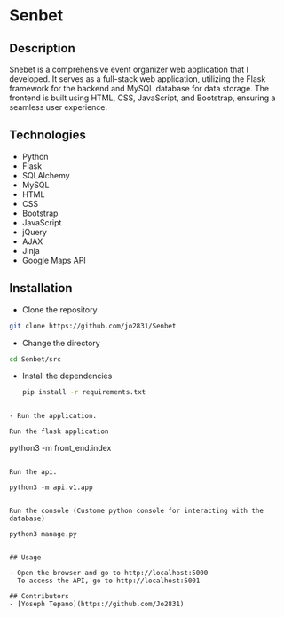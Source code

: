 # Senbet

## Description

Snebet is a comprehensive event organizer web application that I developed. It serves as a full-stack web application, utilizing the Flask framework for the backend and MySQL database for data storage. The frontend is built using HTML, CSS, JavaScript, and Bootstrap, ensuring a seamless user experience.

## Technologies

- Python
- Flask
- SQLAlchemy
- MySQL
- HTML
- CSS
- Bootstrap
- JavaScript
- jQuery
- AJAX
- Jinja
- Google Maps API


## Installation

- Clone the repository

```bash
git clone https://github.com/jo2831/Senbet
```

- Change the directory

```bash
cd Senbet/src
```

- Install the dependencies

  ```bash
  pip install -r requirements.txt
  ```
```

- Run the application.

Run the flask application

```
python3 -m front_end.index

```

Run the api.

```
    python3 -m api.v1.app
```

Run the console (Custome python console for interacting with the database)

```
    python3 manage.py
```

## Usage

- Open the browser and go to http://localhost:5000
- To access the API, go to http://localhost:5001

## Contributors
- [Yoseph Tepano](https://github.com/Jo2831)
